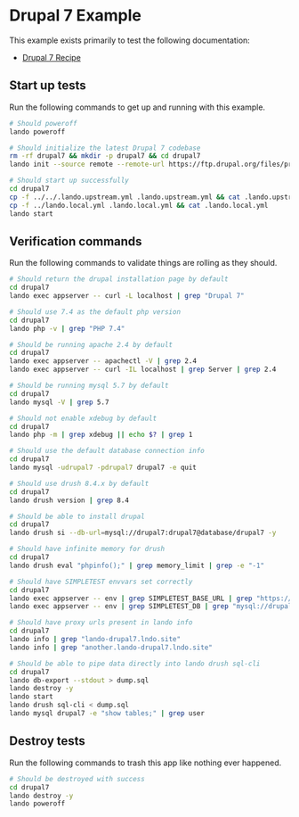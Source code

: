 # Drupal 7 Example

This example exists primarily to test the following documentation:

* [Drupal 7 Recipe](https://docs.devwithlando.io/tutorials/drupal7.html)

## Start up tests

Run the following commands to get up and running with this example.

```bash
# Should poweroff
lando poweroff

# Should initialize the latest Drupal 7 codebase
rm -rf drupal7 && mkdir -p drupal7 && cd drupal7
lando init --source remote --remote-url https://ftp.drupal.org/files/projects/drupal-7.71.tar.gz --remote-options="--strip-components 1" --recipe drupal7 --webroot . --name lando-drupal7 --option drush="^8"

# Should start up successfully
cd drupal7
cp -f ../../.lando.upstream.yml .lando.upstream.yml && cat .lando.upstream.yml
cp -f ../lando.local.yml .lando.local.yml && cat .lando.local.yml
lando start
```

## Verification commands

Run the following commands to validate things are rolling as they should.

```bash
# Should return the drupal installation page by default
cd drupal7
lando exec appserver -- curl -L localhost | grep "Drupal 7"

# Should use 7.4 as the default php version
cd drupal7
lando php -v | grep "PHP 7.4"

# Should be running apache 2.4 by default
cd drupal7
lando exec appserver -- apachectl -V | grep 2.4
lando exec appserver -- curl -IL localhost | grep Server | grep 2.4

# Should be running mysql 5.7 by default
cd drupal7
lando mysql -V | grep 5.7

# Should not enable xdebug by default
cd drupal7
lando php -m | grep xdebug || echo $? | grep 1

# Should use the default database connection info
cd drupal7
lando mysql -udrupal7 -pdrupal7 drupal7 -e quit

# Should use drush 8.4.x by default
cd drupal7
lando drush version | grep 8.4

# Should be able to install drupal
cd drupal7
lando drush si --db-url=mysql://drupal7:drupal7@database/drupal7 -y

# Should have infinite memory for drush
cd drupal7
lando drush eval "phpinfo();" | grep memory_limit | grep -e "-1"

# Should have SIMPLETEST envvars set correctly
cd drupal7
lando exec appserver -- env | grep SIMPLETEST_BASE_URL | grep "https://appserver"
lando exec appserver -- env | grep SIMPLETEST_DB | grep "mysql://drupal7:drupal7@database/drupal7"

# Should have proxy urls present in lando info
cd drupal7
lando info | grep "lando-drupal7.lndo.site"
lando info | grep "another.lando-drupal7.lndo.site"

# Should be able to pipe data directly into lando drush sql-cli
cd drupal7
lando db-export --stdout > dump.sql
lando destroy -y
lando start
lando drush sql-cli < dump.sql
lando mysql drupal7 -e "show tables;" | grep user
```

## Destroy tests

Run the following commands to trash this app like nothing ever happened.

```bash
# Should be destroyed with success
cd drupal7
lando destroy -y
lando poweroff
```
